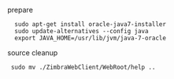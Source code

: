 

prepare


      sudo apt-get install oracle-java7-installer
      sudo update-alternatives --config java
      export JAVA_HOME=/usr/lib/jvm/java-7-oracle


source cleanup


     sudo mv ./ZimbraWebClient/WebRoot/help ..

